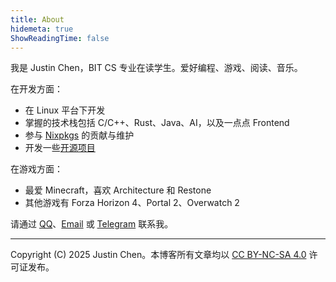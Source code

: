 ```yaml
---
title: About
hidemeta: true
ShowReadingTime: false
---
```


我是 Justin Chen，BIT CS 专业在读学生。爱好编程、游戏、阅读、音乐。

在开发方面：

- 在 Linux 平台下开发
- 掌握的技术栈包括 C/C++、Rust、Java、AI，以及一点点 Frontend
- 参与 [Nixpkgs](https://github.com/NixOS/nixpkgs) 的贡献与维护
- 开发一些[开源项目](https://github.com/StarryReverie)

在游戏方面：

- 最爱 Minecraft，喜欢 Architecture 和 Restone
- 其他游戏有 Forza Horizon 4、Portal 2、Overwatch 2

请通过 [QQ](https://wpa.qq.com/msgrd?v=3&uin=1246186412&site=qq&menu=yes)、[Email](mailto:starryreverie@proton.me) 或 [Telegram](https://t.me/oosquare) 联系我。

---

Copyright (C) 2025 Justin Chen。本博客所有文章均以 [CC BY-NC-SA 4.0](https://creativecommons.org/licenses/by-nc-sa/4.0/) 许可证发布。
